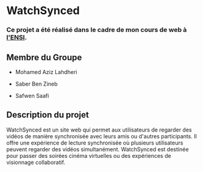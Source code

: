 # WatchSynced 

### Ce projet a été réalisé dans le cadre de mon cours de web à [l'ENSI](https://ensi.rnu.tn/).

## Membre du Groupe
* Mohamed Aziz Lahdheri

* Saber Ben Zineb

* Safwen Saafi

## Description du projet 

WatchSynced est un site web qui permet aux utilisateurs de regarder des vidéos de manière synchronisée avec leurs amis ou d'autres participants. Il offre une expérience de lecture synchronisée où plusieurs utilisateurs peuvent regarder des vidéos simultanément. WatchSynced est destinée pour passer des soirées cinéma virtuelles ou des expériences de visionnage collaboratif.
